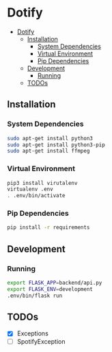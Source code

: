 # Dotify

- [Dotify](#dotify)
  - [Installation](#installation)
    - [System Dependencies](#system-dependencies)
    - [Virtual Environment](#virtual-environment)
    - [Pip Dependencies](#pip-dependencies)
  - [Development](#development)
    - [Running](#running)
  - [TODOs](#todos)

## Installation

### System Dependencies

```bash
sudo apt-get install python3
sudo apt-get install python3-pip
sudo apt-get install ffmpeg
```

### Virtual Environment

```bash
pip3 install virutalenv
virtualenv .env
. .env/bin/activate
```

### Pip Dependencies

```bash
pip install -r requirements
```

## Development

### Running

```bash
export FLASK_APP=backend/api.py
export FLASK_ENV=development
.env/bin/flask run
```

## TODOs

- [X] Exceptions
- [ ] SpotifyException
